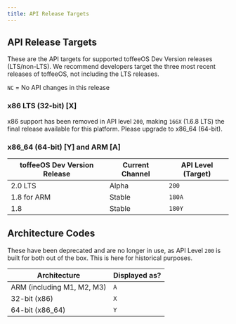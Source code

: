 ```yaml
---
title: API Release Targets
---
```

## API Release Targets
These are the API targets for supported toffeeOS Dev Version releases (LTS/non-LTS). We recommend developers target the three most recent releases of toffeeOS, not including the LTS releases.

``NC`` = No API changes in this release

### x86 LTS (32-bit) [X]
x86 support has been removed in API level ``200``, making ``166X`` (1.6.8 LTS) the final release available for this platform. Please upgrade to x86_64 (64-bit). 

### x86_64 (64-bit) [Y] and ARM [A]

| toffeeOS Dev Version Release | Current Channel | API Level (Target) |
|-----------------|-----------------|--------------------|
| 2.0 LTS | Alpha | ``200`` |
| 1.8 for ARM | Stable | ``180A`` |
| 1.8 | Stable | ``180Y`` |

## Architecture Codes

These have been deprecated and are no longer in use, as API Level ``200`` is built for both out of the box. This is here for historical purposes.

| Architecture | Displayed as? |
|-----------------|-----------------|
| ARM (including M1, M2, M3) | ``A`` |
| 32-bit (x86) | ``X`` |
| 64-bit (x86_64) | ``Y`` |
